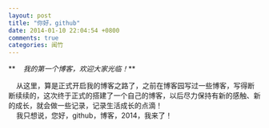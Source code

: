 ```yaml
---
layout: post
title: "你好，github"
date: 2014-01-10 22:04:54 +0800
comments: true
categories: 闻竹
---
```


**    *我的第一个博客，欢迎大家光临！***


    从这里，算是正式开启我的博客之路了，之前在博客园写过一些博客，写得断断续续的，这次终于正式的搭建了一个自己的博客，以后尽力保持有新的感触、新的成长，就会做一些记录，记录生活成长的点滴！
    </br>
    我只想说，您好，github，博客，2014，我来了！